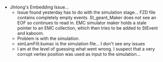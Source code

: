 - JInlong's Embedding Issue...
	- Issue found yesterday has to do with the simulation stage... FZD file contains completely empty events.  St_geant_Maker does not see an EOF so continues to read in.  EMC simulator maker holds a stale pointer to an EMC collection, which then tries to be added to StEvent and kaboom.
	- Problem is with the simulation. 
	- simLamFilt.kumac is the simulation file...  I don't see any issues
	- I am at the level of guessing what went wrong.  I suspect that a very corrupt vertex position was used as input to the simulation...